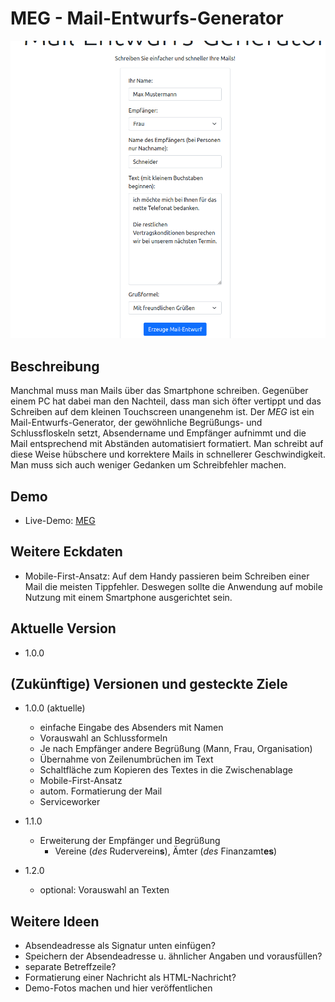 # MEG - Mail-Entwurfs-Generator

![demo-1](/img/meg-demo-1.png)

## Beschreibung

Manchmal muss man Mails über das Smartphone schreiben.
Gegenüber einem PC hat dabei man den Nachteil, dass man sich öfter
vertippt und das Schreiben auf dem kleinen Touchscreen
unangenehm ist.
Der *MEG* ist ein Mail-Entwurfs-Generator, der 
gewöhnliche Begrüßungs- und Schlussfloskeln setzt, Absendername und Empfänger aufnimmt und die
Mail entsprechend mit Abständen automatisiert formatiert.
Man schreibt auf diese Weise hübschere und korrektere Mails
in schnellerer Geschwindigkeit. Man muss sich auch weniger
Gedanken um Schreibfehler machen.

## Demo
* Live-Demo: [MEG](https://www...)

## Weitere Eckdaten
* Mobile-First-Ansatz: Auf dem Handy passieren beim
Schreiben einer Mail die meisten Tippfehler.
Deswegen sollte die Anwendung auf mobile Nutzung 
mit einem Smartphone
ausgerichtet sein.

## Aktuelle Version
* 1.0.0

## (Zukünftige) Versionen und gesteckte Ziele

* 1.0.0 (aktuelle)
	* einfache Eingabe des Absenders mit Namen
	* Vorauswahl an Schlussformeln
	* Je nach Empfänger andere Begrüßung (Mann, Frau, Organisation)
	* Übernahme von Zeilenumbrüchen im Text
	* Schaltfläche zum Kopieren des Textes in die Zwischenablage
	* Mobile-First-Ansatz
	* autom. Formatierung der Mail
	* Serviceworker


* 1.1.0
	* Erweiterung der Empfänger und Begrüßung
		* Vereine (*des* Ruderverein**s**), Ämter (*des*
		Finanzamt**es**)
		
* 1.2.0
	* optional: Vorauswahl an Texten

## Weitere Ideen
* Absendeadresse als Signatur unten einfügen?
* Speichern der Absendeadresse u. ähnlicher Angaben und vorausfüllen?
* separate Betreffzeile?
* Formatierung einer Nachricht als HTML-Nachricht?
* Demo-Fotos machen und hier veröffentlichen